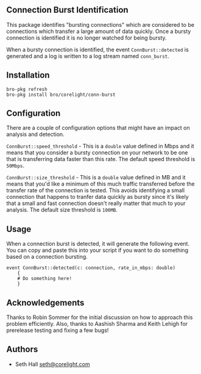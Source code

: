 Connection Burst Identification
-------------------------------

This package identifies "bursting connections" which are considered to be 
connections which transfer a large amount of data quickly.  Once a bursty 
connection is identified it is no longer watched for being bursty.

When a bursty connection is identified, the event `ConnBurst::detected` is 
generated and a log is written to a log stream named `conn_burst`.

Installation
------------

	bro-pkg refresh
	bro-pkg install bro/corelight/conn-burst


Configuration
-------------

There are a couple of configuration options that might have an impact on
analysis and detection.

`ConnBurst::speed_threshold` - This is a `double` value defined in Mbps and 
it means that you consider a bursty connection on your network to be one 
that is transferring data faster than this rate. The default speed threshold
is `50Mbps`.

`ConnBurst::size_threshold` - This is a `double` value defined in MB and it 
means that you'd like a minimum of this much traffic transferred before the 
transfer rate of the connection is tested.  This avoids identifying a small
connection that happens to tranfer data quickly as bursty since it's likely 
that a small and fast connection doesn't really matter that much to your 
analysis. The default size threshold is `100MB`.

Usage
-----

When a connection burst is detected, it will generate the following event.
You can copy and paste this into your script if you want to do something
based on a connection bursting.

```bro
event ConnBurst::detected(c: connection, rate_in_mbps: double)
	{
	# Do something here!
	}
```

Acknowledgements
----------------

Thanks to Robin Sommer for the initial discussion on how to approach this 
problem efficiently.  Also, thanks to Aashish Sharma and Keith Lehigh for
prerelease testing and fixing a few bugs!

Authors
-------

 - Seth Hall <seth@corelight.com>

